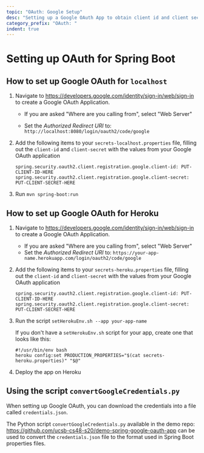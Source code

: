 ```yaml
---
topic: "OAuth: Google Setup"
desc: "Setting up a Google OAuth App to obtain client id and client secret"
category_prefix: "OAuth: "
indent: true
---
```


# Setting up OAuth for Spring Boot

## How to set up Google OAuth for `localhost`

1. Navigate to <https://developers.google.com/identity/sign-in/web/sign-in> to create a Google OAuth Application.
    - If you are asked "Where are you calling from", select "Web Server"

    - Set the *Authorized Redirect URI* to: `http://localhost:8080/login/oauth2/code/google`
2. Add the following items to your `secrets-localhost.properties` file, filling out the `client-id` and `client-secret` with the values from  your Google OAuth application
   ```
   spring.security.oauth2.client.registration.google.client-id: PUT-CLIENT-ID-HERE
   spring.security.oauth2.client.registration.google.client-secret: PUT-CLIENT-SECRET-HERE
   ```
3. Run `mvn spring-boot:run`

## How to set up Google OAuth for Heroku

1. Navigate to <https://developers.google.com/identity/sign-in/web/sign-in> to create a Google OAuth Application.
    - If you are asked "Where are you calling from", select "Web Server"
    - Set the *Authorized Redirect URI* to: `https://your-app-name.herokuapp.com/login/oauth2/code/google`
2. Add the following items to your `secrets-heroku.properties` file, 
   filling out the `client-id` and `client-secret` with the values from  your Google OAuth application
   ```
   spring.security.oauth2.client.registration.google.client-id: PUT-CLIENT-ID-HERE
   spring.security.oauth2.client.registration.google.client-secret: PUT-CLIENT-SECRET-HERE
   ```
3. Run the script `setHerokuEnv.sh --app your-app-name`

   If you don't have a `setHerokuEnv.sh` script for your app, create one that looks like this:

   ```
   #!/usr/bin/env bash
   heroku config:set PRODUCTION_PROPERTIES="$(cat secrets-heroku.properties)" "$@"
   ```
4. Deploy the app on Heroku
   
## Using the script `convertGoogleCredentials.py`  

When setting up Google OAuth, you can download the credentials into a file called `credentials.json`.

The Python script `convertGoogleCredentials.py` available in the demo repo: <https://github.com/ucsb-cs48-s20/demo-spring-google-oauth-app> can be used to convert the `credentials.json` file to the format used in Spring Boot properties files.

